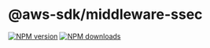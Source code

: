 # @aws-sdk/middleware-ssec

[![NPM version](https://img.shields.io/npm/v/@aws-sdk/middleware-ssec/preview.svg)](https://www.npmjs.com/package/@aws-sdk/middleware-ssec)
[![NPM downloads](https://img.shields.io/npm/dm/@aws-sdk/middleware-ssec.svg)](https://www.npmjs.com/package/@aws-sdk/middleware-ssec)

